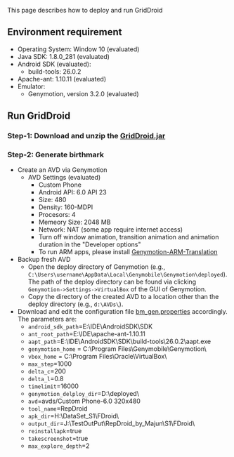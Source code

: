 This page describes how to deploy and run GridDroid

## Environment requirement

* Operating System: Window 10 (evaluated)
* Java SDK: 1.8.0_281 (evaluated)
* Android SDK (evaluated):
  * build-tools: 26.0.2
* Apache-ant: 1.10.11 (evaluated)
* Emulator: 
  * Genymotion, version 3.2.0 (evaluated)
  


## Run GridDroid

### **Step-1**: Download and unzip the [GridDroid.jar](https://drive.google.com/file/d/136mLy5osarexJYg-Jln-RaB5TEvPBvfw/view?usp=sharing)

### **Step-2**: Generate birthmark
* Create an AVD via Genymotion
  * AVD Settings (evaluated)
    * Custom Phone
    * Android API: 6.0 API 23
    * Size: 480
    * Density: 160-MDPI
    * Procesors: 4
    * Memeory Size: 2048 MB
    * Network: NAT (some app require internet access)
    * Turn off window animation, transition animation and animation duration in the "Developer options"
    * To run ARM apps, please install [Genymotion-ARM-Translation](https://github.com/m9rco/Genymotion_ARM_Translation)
* Backup fresh AVD
  * Open the deploy directory of Genymotion (e.g., `C:\Users\username\AppData\Local\Genymobile\Genymotion\deployed`). The path of the deploy directory can be found via clicking ``Genymotion->Settings->VirtualBox`` of the GUI of Genymotion.
  * Copy the directory of the created AVD to a location other than the deploy directory (e.g., `d:\AVDs\`).
* Download and edit the configuration file [bm_gen.properties](bm_gen.properties) accordingly. The parameters are:
  * `android_sdk_path`=E:\\IDE\\AndroidSDK\\SDK
  * `ant_root_path`=E:\\IDE\\apache-ant-1.10.11
  * `aapt_path`=E:\\IDE\\AndroidSDK\\SDK\\build-tools\\26.0.2\\aapt.exe
  * `genymotion_home` = C:\\Program Files\\Genymobile\\Genymotion\\
  * `vbox_home` = C:\\Program Files\\Oracle\\VirtualBox\\
  * `max_step`=1000
  * `delta_c`=200
  * `delta_l`=0.8
  * `timelimit`=16000
  * `genymotion_delploy_dir`=D:\\deployed\\
  * `avd`=avds/Custom Phone-6.0 320x480
  * `tool_name`=RepDroid
  * `apk_dir`=H:\\DataSet_S1\\FDroid\\
  * `output_dir`=J:\\TestOutPut\\RepDroid_by_Majun\\S1\\FDroid\\
  * `reinstallapk`=true
  * `takescreenshot`=true
  * `max_explore_depth`=2
